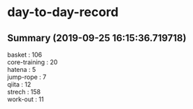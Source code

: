 # day-to-day-record  
## Summary  (2019-09-25 16:15:36.719718)  
basket : 106  
core-training : 20  
hatena : 5  
jump-rope : 7  
qiita : 12  
strech : 158  
work-out : 11  
